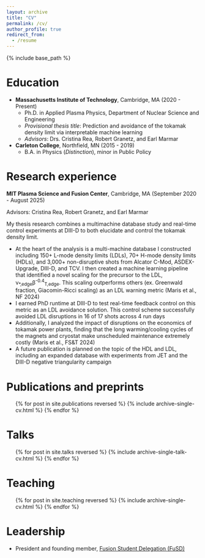 ```yaml
---
layout: archive
title: "CV"
permalink: /cv/
author_profile: true
redirect_from:
  - /resume
---
```


{% include base_path %}

Education
======
* **Massachusetts Institute of Technology**, Cambridge, MA (2020 - Present)
  * Ph.D. in Applied Plasma Physics, Department of Nuclear Science and Engineering
  * _Provisional thesis title_: Prediction and avoidance of the tokamak density limit via interpretable machine learning 
  * _Advisors_: Drs. Cristina Rea, Robert Granetz, and Earl Marmar
* **Carleton College**, Northfield, MN (2015 - 2019)
  * B.A. in Physics (*Distinction*), minor in Public Policy 


Research experience
======
**MIT Plasma Science and Fusion Center**, Cambridge, MA (September 2020 - August 2025)
  
Advisors: Cristina Rea, Robert Granetz, and Earl Marmar

My thesis research combines a multimachine database study and real-time control experiments at DIII-D to both elucidate and control the tokamak density limit.

* At the heart of the analysis is a multi-machine database I constructed including 150+ L-mode density limits (LDLs), 70+ H-mode density limits (HDLs), and 3,000+ non-disruptive shots from Alcator C-Mod, ASDEX-Upgrade, DIII-D, and TCV. I then created a machine learning pipeline that identified a novel scaling for the precursor to the LDL, ν<sub>\*,edge</sub>β<sup>-0.4</sup><sub>T,edge</sub>. This scaling outperforms others (ex. Greenwald fraction, Giacomin-Ricci scaling) as an LDL warning metric (Maris et al., NF 2024)
* I earned PhD runtime at DIII-D to test real-time feedback control on this metric as an LDL avoidance solution. This control scheme successfully avoided LDL disruptions in 16 of 17 shots across 4 run days
* Additionally, I analyzed the impact of disruptions on the economics of tokamak power plants, finding that the long warming/cooling cycles of the magnets and cryostat make unscheduled maintenance extremely costly (Maris et al., FS&T 2024)
* A future publication is planned on the topic of the HDL and LDL, including an expanded database with experiments from JET and the DIII-D negative triangularity campaign

<!-- * **National Ignition Facility (NIF) Summer Scholar**, Lawrence Livermore National Laboratory (Summer 2019 & 2020)
  * Developed machine learning models to predict neutron yield of inertial confinement fusion experiments at the NIF and provide an insight into yield degradation mechanisms
  * Supervisor: Dr. Shahab Khan -->

Publications and preprints
======
  <ul>{% for post in site.publications reversed %}
    {% include archive-single-cv.html %}
  {% endfor %}</ul>
  
Talks
======
  <ul>{% for post in site.talks reversed %}
    {% include archive-single-talk-cv.html %}
  {% endfor %}</ul>
  
Teaching
======
  <ul>{% for post in site.teaching reversed %}
    {% include archive-single-cv.html %}
  {% endfor %}</ul>
  
Leadership
======
* President and founding member, [Fusion Student Delegation (FuSD)](https://www.fusiondelegation.org/)